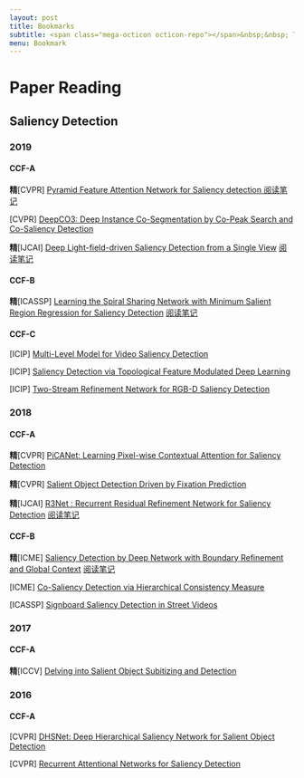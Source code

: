 ```yaml
---
layout: post
title: Bookmarks
subtitle: <span class="mega-octicon octicon-repo"></span>&nbsp;&nbsp; To mark useful libs - tools - books
menu: Bookmark
---
```


# Paper Reading

## Saliency Detection

### 2019

#### CCF-A

**精**[CVPR] [Pyramid Feature Attention Network for Saliency detection ](http://openaccess.thecvf.com/content_CVPR_2019/papers/Zhao_Pyramid_Feature_Attention_Network_for_Saliency_Detection_CVPR_2019_paper.pdf) [阅读笔记](https://thorraysjtu.github.io/paper/2020/01/31/PFAN-Paper.html)

[CVPR] [DeepCO3: Deep Instance Co-Segmentation by Co-Peak Search and Co-Saliency Detection](http://openaccess.thecvf.com/content_CVPR_2019/papers/Hsu_DeepCO3_Deep_Instance_Co-Segmentation_by_Co-Peak_Search_and_Co-Saliency_Detection_CVPR_2019_paper.pdf)

**精**[IJCAI] [Deep Light-field-driven Saliency Detection from a Single View](https://www.ijcai.org/Proceedings/2019/0127.pdf) [阅读笔记](https://thorraysjtu.github.io/paper/2020/01/30/4D-Paper.html)

#### CCF-B

**精**[ICASSP] [Learning the Spiral Sharing Network with Minimum Salient Region Regression for Saliency Detection](https://ieeexplore.ieee.org/stamp/stamp.jsp?tp=&arnumber=8682531) [阅读笔记](https://thorraysjtu.github.io/paper/2020/02/04/RMSR+SSN-Paper.html)

#### CCF-C

[ICIP] [Multi-Level Model for Video Saliency Detection](https://ieeexplore.ieee.org/stamp/stamp.jsp?tp=&arnumber=8803611)

[ICIP] [Saliency Detection via Topological Feature Modulated Deep Learning](https://ieeexplore.ieee.org/stamp/stamp.jsp?tp=&arnumber=8802611)

[ICIP] [Two-Stream Refinement Network for RGB-D Saliency Detection](https://ieeexplore.ieee.org/stamp/stamp.jsp?tp=&arnumber=8803653)

### 2018

#### CCF-A

**精**[CVPR] [PiCANet: Learning Pixel-wise Contextual Attention for Saliency Detection](http://openaccess.thecvf.com/content_cvpr_2018/papers/Liu_PiCANet_Learning_Pixel-Wise_CVPR_2018_paper.pdf)

**精**[CVPR] [Salient Object Detection Driven by Fixation Prediction](http://openaccess.thecvf.com/content_cvpr_2018/papers/Wang_Salient_Object_Detection_CVPR_2018_paper.pdf)

**精**[IJCAI] [R3Net : Recurrent Residual Refinement Network for Saliency Detection](https://www.ijcai.org/Proceedings/2018/95) [阅读笔记](https://thorraysjtu.github.io/paper/2020/01/29/R3Net-Paper.html)

#### CCF-B

**精**[ICME] [Saliency Detection by Deep Network with Boundary Refinement and Global Context](https://ieeexplore.ieee.org/stamp/stamp.jsp?tp=&arnumber=8486572) [阅读笔记](https://thorraysjtu.github.io/paper/2020/02/05/BEB-Paper.html)

[ICME] [Co-Saliency Detection via Hierarchical Consistency Measure](https://ieeexplore.ieee.org/stamp/stamp.jsp?tp=&arnumber=8486603)

[ICASSP] [Signboard Saliency Detection in Street Videos](https://ieeexplore.ieee.org/stamp/stamp.jsp?tp=&arnumber=8461773)

### 2017

#### CCF-A

**精**[ICCV] [Delving into Salient Object Subitizing and Detection](https://ieeexplore.ieee.org/stamp/stamp.jsp?tp=&arnumber=8237382)

### 2016

#### CCF-A

[CVPR] [DHSNet: Deep Hierarchical Saliency Network for Salient Object Detection](https://ieeexplore.ieee.org/stamp/stamp.jsp?tp=&arnumber=7780449)

[CVPR] [Recurrent Attentional Networks for Saliency Detection](https://ieeexplore.ieee.org/stamp/stamp.jsp?tp=&arnumber=7780768)
